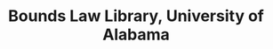 ---
layout: repo
title: "Bounds Law Library, University of Alabama"
id: 11257
permalink: repos/11257/
---